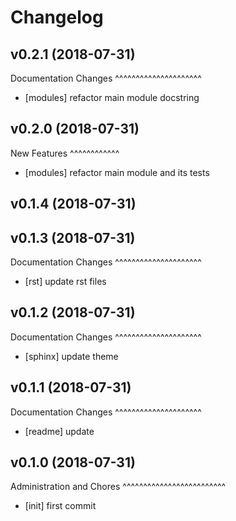 Changelog
=========

v0.2.1 (2018-07-31)
-------------------

Documentation Changes
^^^^^^^^^^^^^^^^^^^^^
- [modules] refactor main module docstring

v0.2.0 (2018-07-31)
-------------------

New Features
^^^^^^^^^^^^
- [modules] refactor main module and its tests

v0.1.4 (2018-07-31)
-------------------

v0.1.3 (2018-07-31)
-------------------

Documentation Changes
^^^^^^^^^^^^^^^^^^^^^
- [rst] update rst files

v0.1.2 (2018-07-31)
-------------------

Documentation Changes
^^^^^^^^^^^^^^^^^^^^^
- [sphinx] update theme

v0.1.1 (2018-07-31)
-------------------

Documentation Changes
^^^^^^^^^^^^^^^^^^^^^
- [readme] update

v0.1.0 (2018-07-31)
-------------------

Administration and Chores
^^^^^^^^^^^^^^^^^^^^^^^^^

- [init] first commit

